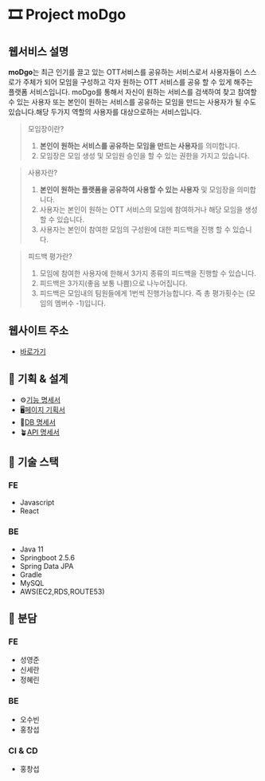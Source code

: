 # 🎞 Project moDgo
## 웹서비스 설명
**moDgo**는 최근 인기를 끌고 있는 OTT서비스를 공유하는 서비스로서 사용자들이 스스로가 주체가 되어 모임을 구성하고 각자 원하는 OTT 서비스를 공유 할 수 있게 해주는 플랫폼 서비스입니다. moDgo를 통해서 자신이 원하는 서비스를 검색하여 찾고 참여할 수 있는 사용자 또는 본인이 원하는 서비스를 공유하는 모임을 만드는 사용자가 될 수도 있습니다.해당 두가지 역할의 사용자를 대상으로하는 서비스입니다.
> 모임장이란?
> 1) **본인이 원하는 서비스를 공유하는 모임을 만드는 사용자**를 의미합니다.
> 2) 모임장은 모임 생성 및 모임원 승인을 할 수 있는 권한을 가지고 있습니다.

> 사용자란? 
> 1) **본인이 원하는 플랫폼을 공유하여 사용할 수 있는 사용자** 및 모임장을 의미합니다.
> 2) 사용자는 본인이 원하는 OTT 서비스의 모임에 참여하거나 해당 모임을 생성할 수 있습니다.
> 3) 사용자는 본인이 참여한 모임의 구성원에 대한 피드백을 진행 할 수 있습니다.

> 피드백 평가란?
> 1) 모임에 참여한 사용자에 한해서 3가지 종류의 피드백을 진행할 수 있습니다.
> 2) 피드백은 3가지(좋음 보통 나쁨)으로 나누어집니다.
> 3) 피드백은 모임내의 팀원들에게 1번씩 진행가능합니다. 즉 총 평가횟수는 (모임의 멤버수 -1)입니다. 

## 웹사이트 주소
- [바로가기](http://modgo.net)

## 🧩 기획 & 설계
- ⚙[기능 명세서](https://www.notion.so/modigo/cd5fb686d627409586d186b60443f61e)
- 🖥[페이지 기획서](https://www.notion.so/modigo/922240b0880c48f58c27aaefe88524f2)
- 🧬[DB 명세서](https://www.notion.so/modigo/DB-b8e98523c8694a5aa135811d0cf5d80b)
- 🪴[API 명세서](https://www.notion.so/modigo/API-0c8f2f9474854b578618a2e60e3448c6)

## 🚧 기술 스택
### FE
- Javascript
- React

### BE
- Java 11
- Springboot 2.5.6
- Spring Data JPA
- Gradle
- MySQL
- AWS(EC2,RDS,ROUTE53)

## 🛒 분담
### FE
 - 성영준
 - 신세란
 - 정혜린

### BE
 - 오수빈
 - 홍창섭

### CI & CD
- 홍창섭



